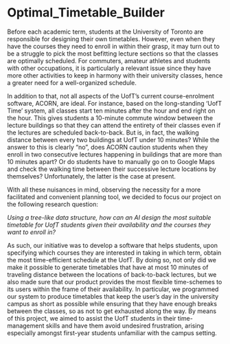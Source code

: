 # Optimal_Timetable_Builder

Before each academic term, students at the University of Toronto are responsible for designing their own
timetables. However, even when they have the courses they need to enroll in within their grasp, it may turn
out to be a struggle to pick the most befitting lecture sections so that the classes are optimally scheduled.
For commuters, amateur athletes and students with other occupations, it is particularly a relevant issue
since they have more other activities to keep in harmony with their university classes, hence a greater need
for a well-organized schedule.

In addition to that, not all aspects of the UofT’s current course-enrolment software, ACORN, are ideal.
For instance, based on the long-standing ‘UofT Time’ system, all classes start ten minutes after the hour
and end right on the hour. This gives students a 10-minute commute window between the lecture buildings
so that they can attend the entirety of their classes even if the lectures are scheduled back-to-back. But is,
in fact, the walking distance between every two buildings at UofT under 10 minutes? While the answer to
this is clearly “no”, does ACORN caution students when they enroll in two consecutive lectures happening
in buildings that are more than 10 minutes apart? Or do students have to manually go on to Google Maps
and check the walking time between their successive lecture locations by themselves? Unfortunately, the
latter is the case at present.

With all these nuisances in mind, observing the necessity for a more facilitated and convenient planning
tool, we decided to focus our project on the following research question:

_Using a tree-like data structure, how can an AI design the most suitable timetable for UofT
students given their availability and the courses they want to enroll in?_

As such, our initiative was to develop a software that helps students, upon specifying which courses they
are interested in taking in which term, obtain the most time-efficient schedule at the UofT. By doing so,
not only did we make it possible to generate timetables that have at most 10 minutes of traveling distance
between the locations of back-to-back lectures, but we also made sure that our product provides the most
flexible time-schemes to its users within the frame of their availability. In particular, we programmed our
system to produce timetables that keep the user’s day in the university campus as short as possible while
ensuring that they have enough breaks between the classes, so as not to get exhausted along the way.
By means of this project, we aimed to assist the UofT students in their time-management skills and have
them avoid undesired frustration, arising especially amongst first-year students unfamiliar with the campus
setting.
